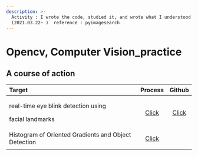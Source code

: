 ```yaml
---
description: >-
  Activity : I wrote the code, studied it, and wrote what I understood
  (2021.03.22~ )  reference : pyimagesearch
---
```


# Opencv, Computer Vision\_practice

## A course of action

<table>
  <thead>
    <tr>
      <th style="text-align:left">Target</th>
      <th style="text-align:center">Process</th>
      <th style="text-align:center">Github</th>
    </tr>
  </thead>
  <tbody>
    <tr>
      <td style="text-align:left">
        <p>real-time eye blink detection using</p>
        <p>facial landmarks</p>
      </td>
      <td style="text-align:center"><a href="https://app.gitbook.com/@dkstjswjd83/s/sunjungan/~/drafts/-MWWoCqiDgNFdcEc6ilu/facial-landmarks-with-dlib-opencv-and-python">Click</a>
      </td>
      <td style="text-align:center"><a href="https://github.com/sunjungAn/Opencv_practice/tree/master/Facial%20landmarks%20with%20dlib%2C%20OpenCV%2C%20and%20Python">Click</a>
      </td>
    </tr>
    <tr>
      <td style="text-align:left">Histogram of Oriented Gradients and Object Detection</td>
      <td style="text-align:center"><a href="https://app.gitbook.com/@dkstjswjd83/s/sunjungan/~/drafts/-MX0x-XyWb9s63hK7a6C/histogram-of-oriented-gradients-and-object-detection">Click</a>
      </td>
      <td style="text-align:center"></td>
    </tr>
    <tr>
      <td style="text-align:left"></td>
      <td style="text-align:center"></td>
      <td style="text-align:center"></td>
    </tr>
  </tbody>
</table>



